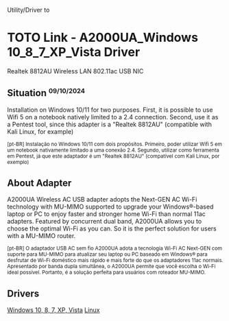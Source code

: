 
<p>Utility/Driver to</p>

<h1>TOTO Link - A2000UA_Windows 10_8_7_XP_Vista Driver</h1>
<p>Realtek 8812AU Wireless LAN 802.11ac USB NIC</p>

<h2>Situation <small><sup>09/10/2024</sup></small></h2>

<p>Installation on Windows 10/11 for two purposes. First, it is possible to use Wifi 5 on a notebook natively limited to a 2.4 connection. Second, use it as a Pentest tool, since this adapter is a "Realtek 8812AU" (compatible with Kali Linux, for example)</p>
<p><sup>[pt-BR] Instalação no Windows 10/11 com dois propósitos. Primeiro, poder utilizar Wifi 5 em um notebook nativamente limitado a uma conexão 2.4. Segundo, utilizar como ferramenta em Pentest, já que este adaptador é um "Realtek 8812AU" (compatível com Kali Linux, por exemplo)</sup></p>

<h2>About Adapter</h2>

<p>A2000UA Wireless AC USB adapter adopts the Next-GEN AC Wi-Fi technology with MU-MIMO supported to upgrade your Windows®-based laptop or PC to enjoy faster and stronger home Wi-Fi than normal 11ac adapters. Featured by concurrent dual band, A2000UA allows you to choose the optimal Wi-Fi as you can. So it is the perfect solution for users with a MU-MIMO router.</p>
<sup>[pt-BR] O adaptador USB AC sem fio A2000UA adota a tecnologia Wi-Fi AC Next-GEN com suporte para MU-MIMO para atualizar seu laptop ou PC baseado em Windows® para desfrutar de Wi-Fi doméstico mais rápido e mais forte do que os adaptadores 11ac normais. Apresentado por banda dupla simultânea, o A2000UA permite que você escolha o Wi-Fi ideal possível. Portanto, é a solução perfeita para usuários com roteador MU-MIMO.</sup></p>

<h2>Drivers</h2>

[Windows 10, 8, 7, XP, Vista](./TOTO%20Link%20-%20A2000UA_Windows%2010_8_7_XP_Vista%20Driver/)
[Linux](./TOTO%20Link%20-%20A2000UA_Linux_v5.6.4.2%20Driver/)